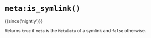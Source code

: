 # `meta:is_symlink()`

{{since('nightly')}}

Returns `true` if `meta` is the `MetaData` of a symlink and `false` otherwise.
